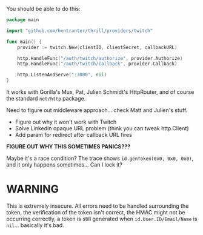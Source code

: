 You should be able to do this:

```go
package main

import "github.com/bentranter/thrill/providers/twitch"

func main() {
    provider := twitch.New(clientID, clientSecret, callbackURL)

    http.HandleFunc("/auth/twitch/authorize", provider.Authorize)
    http.HandleFunc("/auth/twitch/callback", provider.Callback)

    http.ListenAndServe(":3000", nil)
}
```

It works with Gorilla's Mux, Pat, Julien Schmidt's HttpRouter, and of course the standard `net/http` package.

Need to figure out middleware approach... check Matt and Julien's stuff.

* Figure out why it won't work with Twitch
* Solve LinkedIn opaque URL problem (think you can tweak http.Client)
* Add param for redirect after callback URL fires


**FIGURE OUT WHY THIS SOMETIMES PANICS???**

Maybe it's a race condition? The trace shows `id.genToken(0x0, 0x0, 0x0)`, and it only happens sometimes... Can I lock it?

# WARNING

This is extremely insecure. All errors need to be handled surrounding the token, the verification of the token isn't correct, the HMAC might not be occurring correctly, a token is still generated when `id.User.ID/Email/Name` is `nil`... basically it's bad.
